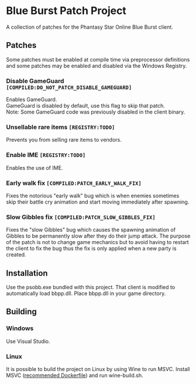 # Blue Burst Patch Project
A collection of patches for the Phantasy Star Online Blue Burst client.

## Patches
Some patches must be enabled at compile time via preprocessor definitions and some patches may be enabled and disabled via the Windows Registry.

### Disable GameGuard `[COMPILED:DO_NOT_PATCH_DISABLE_GAMEGUARD]`
Enables GameGuard.  
GameGuard is disabled by default, use this flag to skip that patch.  
Note: Some GameGuard code was previously disabled in the client binary.

### Unsellable rare items `[REGISTRY:TODO]`
Prevents you from selling rare items to vendors.

### Enable IME `[REGISTRY:TODO]`
Enables the use of IME.

### Early walk fix `[COMPILED:PATCH_EARLY_WALK_FIX]`
Fixes the notorious "early walk" bug which is when enemies sometimes skip their battle cry animation and start moving immediately after spawning.

### Slow Gibbles fix `[COMPILED:PATCH_SLOW_GIBBLES_FIX]`
Fixes the "slow Gibbles" bug which causes the spawning animation of Gibbles to be permanently slow after they do their jump attack.
The purpose of the patch is not to change game mechanics but to avoid having to restart the client to fix the bug thus the fix is only applied when a new party is created.

## Installation
Use the psobb.exe bundled with this project. That client is modified to automatically load bbpp.dll. Place bbpp.dll in your game directory.

## Building
### Windows
Use Visual Studio.

### Linux
It is possible to build the project on Linux by using Wine to run MSVC.
Install MSVC ([recommended Dockerfile](https://github.com/mstorsjo/msvc-wine)) and run wine-build.sh.
